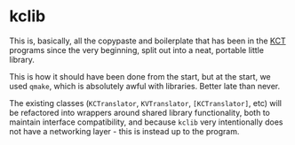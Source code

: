 kclib
=====

This is, basically, all the copypaste and boilerplate that has been in the [KCT](https://github.com/KanColleTool) programs since the very beginning, split out into a neat, portable little library.

This is how it should have been done from the start, but at the start, we used `qmake`, which is absolutely awful with libraries. Better late than never.

The existing classes (`KCTranslator`, `KVTranslator`, `[KCTranslator]`, etc) will be refactored into wrappers around shared library functionality, both to maintain interface compatibility, and because `kclib` very intentionally does not have a networking layer - this is instead up to the program.
